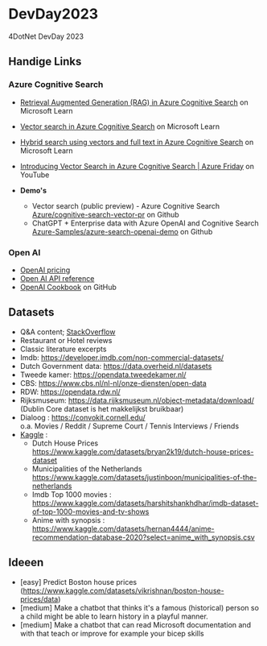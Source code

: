 # DevDay2023

4DotNet DevDay 2023

## Handige Links

### Azure Cognitive Search
* [Retrieval Augmented Generation (RAG) in Azure Cognitive Search](https://learn.microsoft.com/en-us/azure/search/retrieval-augmented-generation-overview) on Microsoft Learn
* [Vector search in Azure Cognitive Search](https://learn.microsoft.com/en-us/azure/search/vector-search-overview) on Microsoft Learn
* [Hybrid search using vectors and full text in Azure Cognitive Search](https://learn.microsoft.com/en-us/azure/search/hybrid-search-overview) on Microsoft Learn
* [Introducing Vector Search in Azure Cognitive Search | Azure Friday](https://www.youtube.com/watch?v=Bd9LWW4cxEU) on YouTube
  
* **Demo's**
  * Vector search (public preview) - Azure Cognitive Search  
  [Azure/cognitive-search-vector-pr](https://github.com/azure/cognitive-search-vector-pr) on Github
  * ChatGPT + Enterprise data with Azure OpenAI and Cognitive Search  
  [Azure-Samples/azure-search-openai-demo](https://github.com/Azure-Samples/azure-search-openai-demo) on Github


### Open AI
* [OpenAI pricing](https://openai.com/pricing)
* [Open AI API reference](https://platform.openai.com/docs/api-reference)
* [OpenAI Cookbook](https://github.com/openai/openai-cookbook) on GitHub



## Datasets

* Q&A content; [StackOverflow](https://archive.org/details/stackexchange)
* Restaurant or Hotel reviews
* Classic literature excerpts
* Imdb: <https://developer.imdb.com/non-commercial-datasets/>
* Dutch Government data: <https://data.overheid.nl/datasets>
* Tweede kamer: <https://opendata.tweedekamer.nl/>
* CBS: <https://www.cbs.nl/nl-nl/onze-diensten/open-data>
* RDW: <https://opendata.rdw.nl/>
* Rijksmuseum: <https://data.rijksmuseum.nl/object-metadata/download/> (Dublin Core dataset is het makkelijkst bruikbaar)
* Dialoog : <https://convokit.cornell.edu/>  
  o.a. Movies / Reddit / Supreme Court / Tennis Interviews / Friends
* [Kaggle](https://www.kaggle.com/datasets) :
  * Dutch House Prices <https://www.kaggle.com/datasets/bryan2k19/dutch-house-prices-dataset>
  * Municipalities of the Netherlands
   <https://www.kaggle.com/datasets/justinboon/municipalities-of-the-netherlands>
  * Imdb Top 1000 movies : <https://www.kaggle.com/datasets/harshitshankhdhar/imdb-dataset-of-top-1000-movies-and-tv-shows>
  * Anime with synopsis : <https://www.kaggle.com/datasets/hernan4444/anime-recommendation-database-2020?select=anime_with_synopsis.csv>

## Ideeen

* [easy] Predict Boston house prices (<https://www.kaggle.com/datasets/vikrishnan/boston-house-prices/data>)
* [medium] Make a chatbot that thinks it's a famous (historical) person so a child might be able to learn history in a playful manner.
* [medium] Make a chatbot that can read Microsoft documentation and with that teach or improve for example your bicep skills
